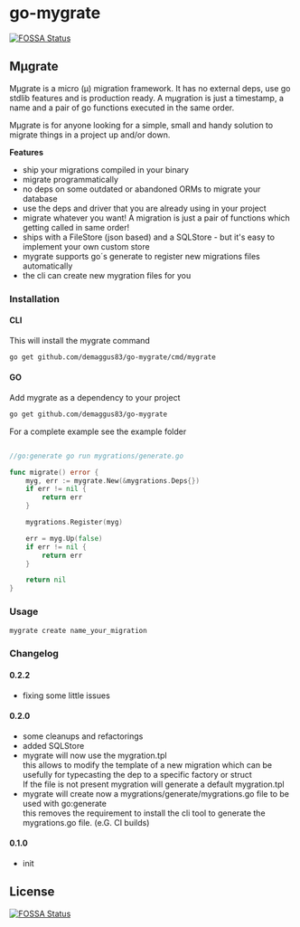 # go-mygrate
[![FOSSA Status](https://app.fossa.io/api/projects/git%2Bgithub.com%2Fdemaggus83%2Fgo-mygrate.svg?type=shield)](https://app.fossa.io/projects/git%2Bgithub.com%2Fdemaggus83%2Fgo-mygrate?ref=badge_shield)


## Mμgrate

Mμgrate is a micro (μ) migration framework. It has no external deps, use go stdlib features and is production ready. A mμgration is just a timestamp, a name and a pair of go functions executed in the same order.

Mμgrate is for anyone looking for a simple, small and handy solution to migrate things in a project up and/or down.

**Features**

- ship your migrations compiled in your binary
- migrate programmatically
- no deps on some outdated or abandoned ORMs to migrate your database
- use the deps and driver that you are already using in your project
- migrate whatever you want! A migration is just a pair of functions which getting called in same order!
- ships with a FileStore (json based) and a SQLStore - but it's easy to implement your own custom store
- mygrate supports go´s generate to register new migrations files automatically
- the cli can create new mygration files for you

### Installation

#### CLI

This will install the mygrate command

```bash
go get github.com/demaggus83/go-mygrate/cmd/mygrate
```

#### GO

Add mygrate as a dependency to your project

```bash
go get github.com/demaggus83/go-mygrate
```

For a complete example see the example folder

```go

//go:generate go run mygrations/generate.go

func migrate() error {
	myg, err := mygrate.New(&mygrations.Deps{})
	if err != nil {
		return err
	}

	mygrations.Register(myg)

	err = myg.Up(false)
	if err != nil {
		return err
	}

	return nil
}
```

### Usage

```bash
mygrate create name_your_migration
```

### Changelog

#### 0.2.2
+ fixing some little issues

#### 0.2.0
+ some cleanups and refactorings
+ added SQLStore
+ mygrate will now use the mygration.tpl   
	this allows to modify the template of a new migration which can be usefully for typecasting the dep to a specific factory or struct   
	If the file is not present mygration will generate a default mygration.tpl
+ mygrate will create now a mygrations/generate/mygrations.go file to be used with go:generate   
	this removes the requirement to install the cli tool to generate the mygrations.go file. (e.G. CI builds)

#### 0.1.0
+ init


## License
[![FOSSA Status](https://app.fossa.io/api/projects/git%2Bgithub.com%2Fdemaggus83%2Fgo-mygrate.svg?type=large)](https://app.fossa.io/projects/git%2Bgithub.com%2Fdemaggus83%2Fgo-mygrate?ref=badge_large)
